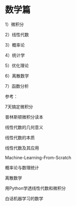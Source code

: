 # 数学篇

1）微积分

2）线性代数

3）概率论

4）统计学

5）优化理论

6）离散数学

7）函数分析



参考：

7天搞定微积分

普林斯顿微积分读本

线性代数的几何意义

线性代数的本质

线性代数及其应用

Machine-Learning-From-Scratch

概率论与数理统计

离散数学

用Python学透线性代数和微积分

白话机器学习的数学